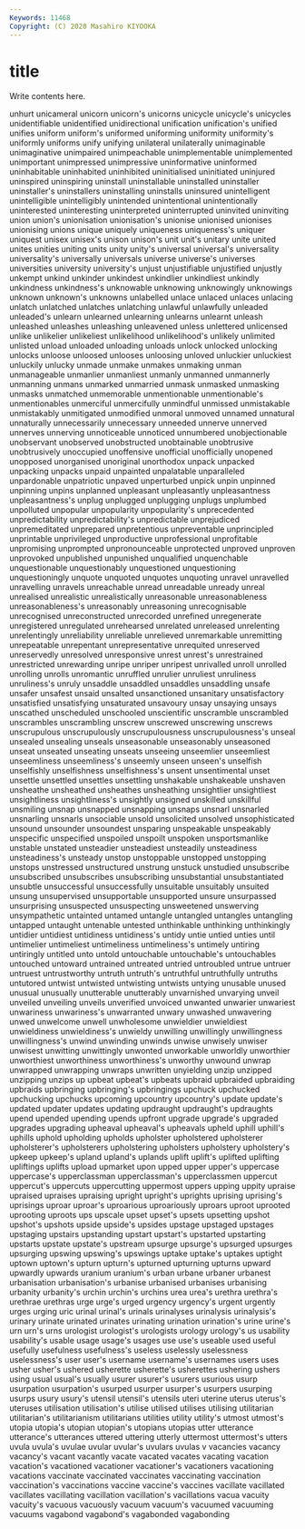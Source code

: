 ```yaml
---
Keywords: 11468
Copyright: (C) 2020 Masahiro KIYOOKA
---
```


# title

Write contents here.

unhurt unicameral unicorn unicorn's unicorns unicycle unicycle's
unicycles unidentifiable unidentified unidirectional unification unification's unified unifies uniform uniform's
uniformed uniforming uniformity uniformity's uniformly uniforms unify unifying unilateral unilaterally
unimaginable unimaginative unimpaired unimpeachable unimplementable unimplemented unimportant unimpressed unimpressive uninformative
uninformed uninhabitable uninhabited uninhibited uninitialised uninitiated uninjured uninspired uninspiring uninstall
uninstallable uninstalled uninstaller uninstaller's uninstallers uninstalling uninstalls uninsured unintelligent unintelligible
unintelligibly unintended unintentional unintentionally uninterested uninteresting uninterpreted uninterrupted uninvited uninviting
union union's unionisation unionisation's unionise unionised unionises unionising unions unique
uniquely uniqueness uniqueness's uniquer uniquest unisex unisex's unison unison's unit
unit's unitary unite united unites unities uniting units unity unity's
universal universal's universality universality's universally universals universe universe's universes universities
university university's unjust unjustifiable unjustified unjustly unkempt unkind unkinder unkindest
unkindlier unkindliest unkindly unkindness unkindness's unknowable unknowing unknowingly unknowings unknown
unknown's unknowns unlabelled unlace unlaced unlaces unlacing unlatch unlatched unlatches
unlatching unlawful unlawfully unleaded unleaded's unlearn unlearned unlearning unlearns unlearnt
unleash unleashed unleashes unleashing unleavened unless unlettered unlicensed unlike unlikelier
unlikeliest unlikelihood unlikelihood's unlikely unlimited unlisted unload unloaded unloading unloads
unlock unlocked unlocking unlocks unloose unloosed unlooses unloosing unloved unluckier
unluckiest unluckily unlucky unmade unmake unmakes unmaking unman unmanageable unmanlier
unmanliest unmanly unmanned unmannerly unmanning unmans unmarked unmarried unmask unmasked
unmasking unmasks unmatched unmemorable unmentionable unmentionable's unmentionables unmerciful unmercifully unmindful
unmissed unmistakable unmistakably unmitigated unmodified unmoral unmoved unnamed unnatural unnaturally
unnecessarily unnecessary unneeded unnerve unnerved unnerves unnerving unnoticeable unnoticed unnumbered
unobjectionable unobservant unobserved unobstructed unobtainable unobtrusive unobtrusively unoccupied unoffensive unofficial
unofficially unopened unopposed unorganised unoriginal unorthodox unpack unpacked unpacking unpacks
unpaid unpainted unpalatable unparalleled unpardonable unpatriotic unpaved unperturbed unpick unpin
unpinned unpinning unpins unplanned unpleasant unpleasantly unpleasantness unpleasantness's unplug unplugged
unplugging unplugs unplumbed unpolluted unpopular unpopularity unpopularity's unprecedented unpredictability unpredictability's
unpredictable unprejudiced unpremeditated unprepared unpretentious unpreventable unprincipled unprintable unprivileged unproductive
unprofessional unprofitable unpromising unprompted unpronounceable unprotected unproved unproven unprovoked unpublished
unpunished unqualified unquenchable unquestionable unquestionably unquestioned unquestioning unquestioningly unquote unquoted
unquotes unquoting unravel unravelled unravelling unravels unreachable unread unreadable unready
unreal unrealised unrealistic unrealistically unreasonable unreasonableness unreasonableness's unreasonably unreasoning unrecognisable
unrecognised unreconstructed unrecorded unrefined unregenerate unregistered unregulated unrehearsed unrelated unreleased
unrelenting unrelentingly unreliability unreliable unrelieved unremarkable unremitting unrepeatable unrepentant unrepresentative
unrequited unreserved unreservedly unresolved unresponsive unrest unrest's unrestrained unrestricted unrewarding
unripe unriper unripest unrivalled unroll unrolled unrolling unrolls unromantic unruffled
unrulier unruliest unruliness unruliness's unruly unsaddle unsaddled unsaddles unsaddling unsafe
unsafer unsafest unsaid unsalted unsanctioned unsanitary unsatisfactory unsatisfied unsatisfying unsaturated
unsavoury unsay unsaying unsays unscathed unscheduled unschooled unscientific unscramble unscrambled
unscrambles unscrambling unscrew unscrewed unscrewing unscrews unscrupulous unscrupulously unscrupulousness unscrupulousness's
unseal unsealed unsealing unseals unseasonable unseasonably unseasoned unseat unseated unseating
unseats unseeing unseemlier unseemliest unseemliness unseemliness's unseemly unseen unseen's unselfish
unselfishly unselfishness unselfishness's unsent unsentimental unset unsettle unsettled unsettles unsettling
unshakable unshakeable unshaven unsheathe unsheathed unsheathes unsheathing unsightlier unsightliest unsightliness
unsightliness's unsightly unsigned unskilled unskillful unsmiling unsnap unsnapped unsnapping unsnaps
unsnarl unsnarled unsnarling unsnarls unsociable unsold unsolicited unsolved unsophisticated unsound
unsounder unsoundest unsparing unspeakable unspeakably unspecific unspecified unspoiled unspoilt unspoken
unsportsmanlike unstable unstated unsteadier unsteadiest unsteadily unsteadiness unsteadiness's unsteady unstop
unstoppable unstopped unstopping unstops unstressed unstructured unstrung unstuck unstudied unsubscribe
unsubscribed unsubscribes unsubscribing unsubstantial unsubstantiated unsubtle unsuccessful unsuccessfully unsuitable unsuitably
unsuited unsung unsupervised unsupportable unsupported unsure unsurpassed unsurprising unsuspected unsuspecting
unsweetened unswerving unsympathetic untainted untamed untangle untangled untangles untangling untapped
untaught untenable untested unthinkable unthinking unthinkingly untidier untidiest untidiness untidiness's
untidy untie untied unties until untimelier untimeliest untimeliness untimeliness's untimely
untiring untiringly untitled unto untold untouchable untouchable's untouchables untouched untoward
untrained untreated untried untroubled untrue untruer untruest untrustworthy untruth untruth's
untruthful untruthfully untruths untutored untwist untwisted untwisting untwists untying unusable
unused unusual unusually unutterable unutterably unvarnished unvarying unveil unveiled unveiling
unveils unverified unvoiced unwanted unwarier unwariest unwariness unwariness's unwarranted unwary
unwashed unwavering unwed unwelcome unwell unwholesome unwieldier unwieldiest unwieldiness unwieldiness's
unwieldy unwilling unwillingly unwillingness unwillingness's unwind unwinding unwinds unwise unwisely
unwiser unwisest unwitting unwittingly unwonted unworkable unworldly unworthier unworthiest unworthiness
unworthiness's unworthy unwound unwrap unwrapped unwrapping unwraps unwritten unyielding unzip
unzipped unzipping unzips up upbeat upbeat's upbeats upbraid upbraided upbraiding
upbraids upbringing upbringing's upbringings upchuck upchucked upchucking upchucks upcoming upcountry
upcountry's update update's updated updater updates updating updraught updraught's updraughts
upend upended upending upends upfront upgrade upgrade's upgraded upgrades upgrading
upheaval upheaval's upheavals upheld uphill uphill's uphills uphold upholding upholds
upholster upholstered upholsterer upholsterer's upholsterers upholstering upholsters upholstery upholstery's upkeep
upkeep's upland upland's uplands uplift uplift's uplifted uplifting upliftings uplifts
upload upmarket upon upped upper upper's uppercase uppercase's upperclassman upperclassman's
upperclassmen uppercut uppercut's uppercuts uppercutting uppermost uppers upping uppity upraise
upraised upraises upraising upright upright's uprights uprising uprising's uprisings uproar
uproar's uproarious uproariously uproars uproot uprooted uprooting uproots ups upscale
upset upset's upsets upsetting upshot upshot's upshots upside upside's upsides
upstage upstaged upstages upstaging upstairs upstanding upstart upstart's upstarted upstarting
upstarts upstate upstate's upstream upsurge upsurge's upsurged upsurges upsurging upswing
upswing's upswings uptake uptake's uptakes uptight uptown uptown's upturn upturn's
upturned upturning upturns upward upwardly upwards uranium uranium's urban urbane
urbaner urbanest urbanisation urbanisation's urbanise urbanised urbanises urbanising urbanity urbanity's
urchin urchin's urchins urea urea's urethra urethra's urethrae urethras urge
urge's urged urgency urgency's urgent urgently urges urging uric urinal
urinal's urinals urinalyses urinalysis urinalysis's urinary urinate urinated urinates urinating
urination urination's urine urine's urn urn's urns urologist urologist's urologists
urology urology's us usability usability's usable usage usage's usages use
use's useable used useful usefully usefulness usefulness's useless uselessly uselessness
uselessness's user user's username username's usernames users uses usher usher's
ushered usherette usherette's usherettes ushering ushers using usual usual's usually
usurer usurer's usurers usurious usurp usurpation usurpation's usurped usurper usurper's
usurpers usurping usurps usury usury's utensil utensil's utensils uteri uterine
uterus uterus's uteruses utilisation utilisation's utilise utilised utilises utilising utilitarian
utilitarian's utilitarianism utilitarians utilities utility utility's utmost utmost's utopia utopia's
utopian utopian's utopians utopias utter utterance utterance's utterances uttered uttering
utterly uttermost uttermost's utters uvula uvula's uvulae uvular uvular's uvulars
uvulas v vacancies vacancy vacancy's vacant vacantly vacate vacated vacates
vacating vacation vacation's vacationed vacationer vacationer's vacationers vacationing vacations vaccinate
vaccinated vaccinates vaccinating vaccination vaccination's vaccinations vaccine vaccine's vaccines vacillate
vacillated vacillates vacillating vacillation vacillation's vacillations vacua vacuity vacuity's vacuous
vacuously vacuum vacuum's vacuumed vacuuming vacuums vagabond vagabond's vagabonded vagabonding
